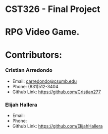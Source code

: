 # CST326 - Final Project 

# RPG Video Game.

# Contributors:

### Cristian Arredondo
- Email: carredondo@csumb.edu
- Phone: (831)512-3404
- Github Link: https://github.com/Cristian277

### Elijah Hallera
- Email: 
- Phone: 
- Github Link: https://github.com/ElijahHallera

